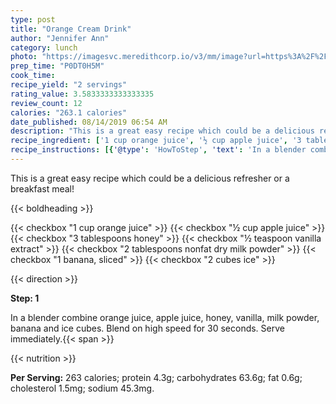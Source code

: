 ```yaml
---
type: post
title: "Orange Cream Drink"
author: "Jennifer Ann"
category: lunch
photo: "https://imagesvc.meredithcorp.io/v3/mm/image?url=https%3A%2F%2Fimages.media-allrecipes.com%2Fuserphotos%2F631758.jpg"
prep_time: "P0DT0H5M"
cook_time: 
recipe_yield: "2 servings"
rating_value: 3.5833333333333335
review_count: 12
calories: "263.1 calories"
date_published: 08/14/2019 06:54 AM
description: "This is a great easy recipe which could be a delicious refresher or a breakfast meal!"
recipe_ingredient: ['1 cup orange juice', '½ cup apple juice', '3 tablespoons honey', '½ teaspoon vanilla extract', '2 tablespoons nonfat dry milk powder', '1 banana, sliced', '2 cubes  ice']
recipe_instructions: [{'@type': 'HowToStep', 'text': 'In a blender combine orange juice, apple juice, honey, vanilla, milk powder, banana and ice cubes. Blend on high speed for 30 seconds. Serve immediately.\n'}]
---
```


This is a great easy recipe which could be a delicious refresher or a breakfast meal! 

{{< boldheading >}}

{{< checkbox "1 cup orange juice" >}}
{{< checkbox "½ cup apple juice" >}}
{{< checkbox "3 tablespoons honey" >}}
{{< checkbox "½ teaspoon vanilla extract" >}}
{{< checkbox "2 tablespoons nonfat dry milk powder" >}}
{{< checkbox "1  banana, sliced" >}}
{{< checkbox "2 cubes  ice" >}}


{{< direction >}}

**Step: 1**

In a blender combine orange juice, apple juice, honey, vanilla, milk powder, banana and ice cubes. Blend on high speed for 30 seconds. Serve immediately.{{< span >}}

{{< nutrition >}}

**Per Serving:** 263 calories; protein 4.3g; carbohydrates 63.6g; fat 0.6g; cholesterol 1.5mg; sodium 45.3mg.